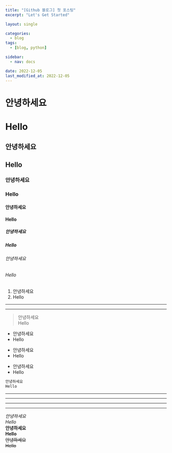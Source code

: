 ```yaml
---
title: "[Github 블로그] 첫 포스팅"
excerpt: "Let's Get Started"

layout: single

categories:
  - blog
tags: 
  - [blog, python]

sidebar:
  - nav: docs

date: 2022-12-05
last_modified_at: 2022-12-05
---
```


# 안녕하세요
# Hello
## 안녕하세요
## Hello
### 안녕하세요
### Hello
#### 안녕하세요
#### Hello
##### 안녕하세요
##### Hello
###### 안녕하세요 
###### Hello

1. 안녕하세요
2. Hello
   
---
---

> 안녕하세요   
> Hello   

- 안녕하세요   
- Hello   

* 안녕하세요   
* Hello   

+ 안녕하세요   
+ Hello   

```bash
안녕하세요   
Hello
```

***
*****
---
-----

*안녕하세요*   
*Hello*   
**안녕하세요**   
**Hello**   
~~안녕하세요~~   
~~Hello~~   

